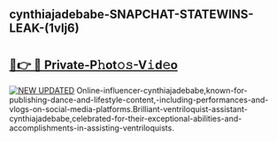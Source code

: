 ## cynthiajadebabe-SNAPCHAT-STATEWINS-LEAK-(1vlj6)


# <h2><a href="https://mediaupload.pro?-20M">🔗👉 🔴 Private-P𝚑ot𝚘𝚜-V𝚒d𝚎o</a></h2>

[![NEW UPDATED](https://i.imgur.com/0qMVB7G.gif)](https://mediaupload.pro?-20M)
Online-influencer-cynthiajadebabe,known-for-publishing-dance-and-lifestyle-content,-including-performances-and-vlogs-on-social-media-platforms.Brilliant-ventriloquist-assistant-cynthiajadebabe,celebrated-for-their-exceptional-abilities-and-accomplishments-in-assisting-ventriloquists.  
